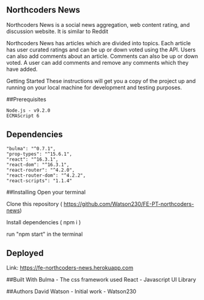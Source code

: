 ## Northcoders News

Northcoders News is a social news aggregation, web content rating, and discussion website. It is similar to Reddit

Northcoders News has articles which are divided into topics. Each article has user curated ratings and can be up or down voted using the API.
Users can also add comments about an article. Comments can also be up or down voted. A user can add comments and remove any comments which
they have added.


Getting Started
These instructions will get you a copy of the project up and running on your local machine for development and testing purposes.

##Prerequisites

    Node.js - v9.2.0
    ECMAScript 6

## Dependencies

    "bulma": "^0.7.1",
    "prop-types": "^15.6.1",
    "react": "^16.3.1",
    "react-dom": "^16.3.1",
    "react-router": "^4.2.0",
    "react-router-dom": "^4.2.2",
    "react-scripts": "1.1.4"

##Installing
Open your terminal

Clone this repository ( https://github.com/Watson230/FE-PT-northcoders-news)

Install dependencies ( npm i )

run "npm start" in the terminal

## Deployed

Link: https://fe-northcoders-news.herokuapp.com 

##Built With
Bulma - The css framework used
React - Javascript UI Library

##Authors
David Watson - Initial work - Watson230